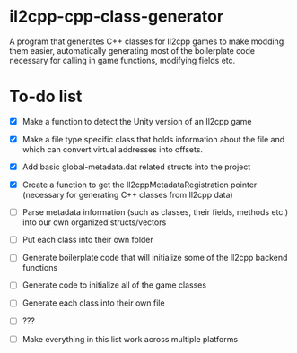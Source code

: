 # il2cpp-cpp-class-generator
A program that generates C++ classes for Il2cpp games to make modding them easier, automatically generating most of the boilerplate code necessary for calling in game functions, modifying fields etc.

# To-do list
- [x] Make a function to detect the Unity version of an Il2cpp game
- [x] Make a file type specific class that holds information about the file and which can convert virtual addresses into offsets.
- [x] Add basic global-metadata.dat related structs into the project 
- [x] Create a function to get the Il2cppMetadataRegistration pointer (necessary for generating C++ classes from Il2cpp data)
- [ ] Parse metadata information (such as classes, their fields, methods etc.) into our own organized structs/vectors
- [ ] Put each class into their own folder
- [ ] Generate boilerplate code that will initialize some of the Il2cpp backend functions
- [ ] Generate code to initialize all of the game classes
- [ ] Generate each class into their own file
- [ ] ???
- [ ] Make everything in this list work across multiple platforms

